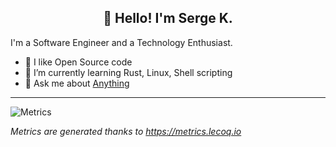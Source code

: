 <h2 align="center">👋 Hello! I'm Serge K.</h2>

I'm a Software Engineer and a Technology Enthusiast.

- 🔭 I like Open Source code
- 🌱 I’m currently learning Rust, Linux, Shell scripting
- 💬 Ask me about [Anything](https://github.com/phnx47/phnx47/issues)

-------
![Metrics](https://metrics.lecoq.io/phnx47?template=classic&languages=1&languages.ignored=PHP&config.timezone=Asia%2FBangkok)

*Metrics are generated thanks to https://metrics.lecoq.io*